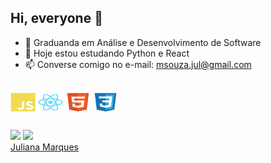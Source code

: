 ## Hi, everyone 👋
- 👀 Graduanda em Análise e Desenvolvimento de Software
- 🌱 Hoje estou estudando Python e React
- 📫 Converse comigo no e-mail: msouza.jul@gmail.com

<div style="display: inline_block"><br>
  <img align="center" alt="Ju-Js" height="30" width="40" src="https://raw.githubusercontent.com/devicons/devicon/master/icons/javascript/javascript-plain.svg">
  <img align="center" alt="Ju-React" height="30" width="40" src="https://raw.githubusercontent.com/devicons/devicon/master/icons/react/react-original.svg">
  <img align="center" alt="Ju-HTML" height="30" width="40" src="https://raw.githubusercontent.com/devicons/devicon/master/icons/html5/html5-original.svg">
  <img align="center" alt="Ju-CSS" height="30" width="40" src="https://raw.githubusercontent.com/devicons/devicon/master/icons/css3/css3-original.svg">
</div>

##
 
<div> 
   <a href="https://www.instagram.com/msouju/" target="_blank"><img src="https://img.shields.io/badge/-Instagram-%23E4405F?style=for-the-badge&logo=instagram&logoColor=white" target="_blank"></a>
  <a href = "mailto:msouza.jul@gmail.com"><img src="https://img.shields.io/badge/-Gmail-%23333?style=for-the-badge&logo=gmail&logoColor=white" target="_blank"></a>
 <div class="badge-base LI-profile-badge" data-locale="pt_BR" data-size="medium" data-theme="dark" data-type="VERTICAL" data-vanity="juliana-m-souza" data-version="v1"><a class="badge-base__link LI-simple-link" href="https://br.linkedin.com/in/juliana-m-souza?trk=profile-badge">Juliana Marques</a></div>
              
  
</div>

<!---
msouju/msouju is a ✨ special ✨ repository because its `README.md` (this file) appears on your GitHub profile.
You can click the Preview link to take a look at your changes.
--->
